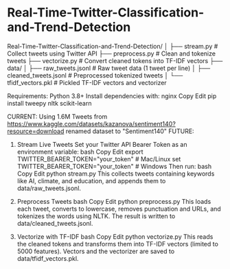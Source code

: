 # Real-Time-Twitter-Classification-and-Trend-Detection
Real-Time-Twitter-Classification-and-Trend-Detection/
│
├── stream.py              # Collect tweets using Twitter API
├── preprocess.py          # Clean and tokenize tweets
├── vectorize.py           # Convert cleaned tokens into TF-IDF vectors
├── data/
│   ├── raw_tweets.jsonl        # Raw tweet data (1 tweet per line)
│   ├── cleaned_tweets.jsonl    # Preprocessed tokenized tweets
│   └── tfidf_vectors.pkl       # Pickled TF-IDF vectors and vectorizer

Requirements:
Python 3.8+
Install dependencies with:
nginx
Copy
Edit
pip install tweepy nltk scikit-learn

CURRENT:
Using 1.6M Tweets from https://www.kaggle.com/datasets/kazanova/sentiment140?resource=download
renamed dataset to "Sentiment140"
FUTURE:
1. Stream Live Tweets
Set your Twitter API Bearer Token as an environment variable:
bash
Copy
Edit
export TWITTER_BEARER_TOKEN="your_token"  # Mac/Linux
set TWITTER_BEARER_TOKEN="your_token"     # Windows
Then run:
bash
Copy
Edit
python stream.py
This collects tweets containing keywords like AI, climate, and education, and appends them to data/raw_tweets.jsonl.

2. Preprocess Tweets
bash
Copy
Edit
python preprocess.py
This loads each tweet, converts to lowercase, removes punctuation and URLs, and tokenizes the words using NLTK.
The result is written to data/cleaned_tweets.jsonl.

3. Vectorize with TF-IDF
bash
Copy
Edit
python vectorize.py
This reads the cleaned tokens and transforms them into TF-IDF vectors (limited to 5000 features).
Vectors and the vectorizer are saved to data/tfidf_vectors.pkl.
